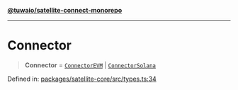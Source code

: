 [**@tuwaio/satellite-connect-monorepo**](../../../README.md)

***

# Connector

> **Connector** = [`ConnectorEVM`](ConnectorEVM.md) \| [`ConnectorSolana`](ConnectorSolana.md)

Defined in: [packages/satellite-core/src/types.ts:34](https://github.com/TuwaIO/satellite-connect/blob/bbc901b8bff3563e4096dc064e78e33cabbe6cb0/packages/satellite-core/src/types.ts#L34)
